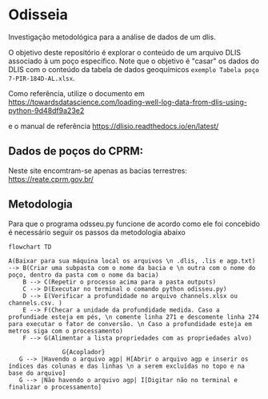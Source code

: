 # Odisseia
Investigação metodológica para a análise de dados de um dlis.

O objetivo deste repositório é explorar o conteúdo de um arquivo DLIS associado à um poço específico. Note que o objetivo é "casar" os dados do DLIS com o conteúdo da tabela de dados geoquímicos `exemplo Tabela poço 7-PIR-184D-AL.xlsx`.<br>

Como referência, utilize o documento em https://towardsdatascience.com/loading-well-log-data-from-dlis-using-python-9d48df9a23e2

e o manual de referência https://dlisio.readthedocs.io/en/latest/

## Dados de poços do CPRM:
Neste site encomtram-se apenas as bacias terrestres: https://reate.cprm.gov.br/


## Metodologia

Para que o programa odsseu.py funcione de acordo como ele foi concebido é necessário seguir os passos da metodologia abaixo

```mermaid
flowchart TD

A(Baixar para sua máquina local os arquivos \n .dlis, .lis e agp.txt) --> B(Criar uma subpasta com o nome da bacia e \n outra com o nome do poço, dentro da pasta com o nome da bacia)
    B --> C(Repetir o processo acima para a pasta outputs)
    C --> D(Executar no terminal o comando python odisseu.py)
    D --> E(Verificar a profundidade no arquivo channels.xlsx ou channels.csv. ) 
    E --> F(Checar a unidade da profundidade medida. Caso a profundiade esteja em pés, \n comente linha 271 e descomente linha 274 para executar o fator de conversão. \n Caso a profundidade esteja em metros siga com o processamento)
    F --> G(Alimentar a lista propriedades com as propriedades alvo)

               G{Acoplador}
   G --> |Havendo o arquivo agp| H[Abrir o arquivo agp e inserir os índices das colunas e das linhas \n a serem excluídas no topo e na base do arquivo]   
   G --> |Não havendo o arquivo agp| I[Digitar não no terminal e finalizar o processamento]


```
